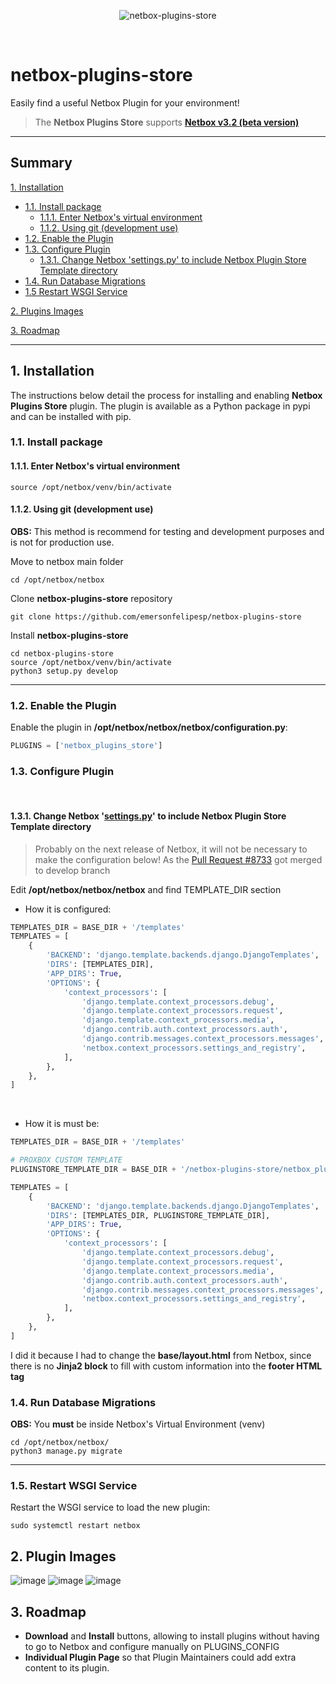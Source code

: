 
<div align=center>
  
![netbox-plugins-store](https://user-images.githubusercontent.com/24397251/158641627-7c57aa11-aa3b-4ee4-960b-87eafc314535.png)
</div>

<br>

# netbox-plugins-store
Easily find a useful Netbox Plugin for your environment!
> The **Netbox Plugins Store** supports **[Netbox v3.2 (beta version)](https://github.com/netbox-community/netbox/releases/tag/v3.2-beta2)**
---

## Summary
[1. Installation](#1-installation)
- [1.1. Install package](#11-install-package)
  - [1.1.1. Enter Netbox's virtual environment](#111-enter-netboxs-virtual-environment)
  - [1.1.2. Using git (development use)](#112-using-git-development-use)
- [1.2. Enable the Plugin](#12-enable-the-plugin)
- [1.3. Configure Plugin](#13-configure-plugin)
  - [1.3.1. Change Netbox 'settings.py' to include Netbox Plugin Store Template directory](#131-change-netbox-settingspy-to-include-netbox-plugin-store-template-directory)
- [1.4. Run Database Migrations](#14-run-database-migrations)
- [1.5 Restart WSGI Service](#15-restart-wsgi-service)

[2. Plugins Images](#2-plugin-images)

[3. Roadmap](#3-roadmap)

---

## 1. Installation

The instructions below detail the process for installing and enabling **Netbox Plugins Store** plugin.
The plugin is available as a Python package in pypi and can be installed with pip.

### 1.1. Install package

#### 1.1.1. Enter Netbox's virtual environment
```
source /opt/netbox/venv/bin/activate
```

#### 1.1.2. Using git (development use)
**OBS:** This method is recommend for testing and development purposes and is not for production use.

Move to netbox main folder
```
cd /opt/netbox/netbox
```

Clone **netbox-plugins-store** repository
```
git clone https://github.com/emersonfelipesp/netbox-plugins-store
```

Install **netbox-plugins-store**
```
cd netbox-plugins-store
source /opt/netbox/venv/bin/activate
python3 setup.py develop
```

---

### 1.2. Enable the Plugin

Enable the plugin in **/opt/netbox/netbox/netbox/configuration.py**:
```python
PLUGINS = ['netbox_plugins_store']
```

### 1.3. Configure Plugin

<br>

#### 1.3.1. Change Netbox '**[settings.py](https://github.com/netbox-community/netbox/blob/develop/netbox/netbox/settings.py)**' to include Netbox Plugin Store Template directory

> Probably on the next release of Netbox, it will not be necessary to make the configuration below! As the [Pull Request #8733](https://github.com/netbox-community/netbox/pull/8734) got merged to develop branch

Edit **/opt/netbox/netbox/netbox** and find TEMPLATE_DIR section

- How it is configured:
```python
TEMPLATES_DIR = BASE_DIR + '/templates'
TEMPLATES = [
    {
        'BACKEND': 'django.template.backends.django.DjangoTemplates',
        'DIRS': [TEMPLATES_DIR],
        'APP_DIRS': True,
        'OPTIONS': {
            'context_processors': [
                'django.template.context_processors.debug',
                'django.template.context_processors.request',
                'django.template.context_processors.media',
                'django.contrib.auth.context_processors.auth',
                'django.contrib.messages.context_processors.messages',
                'netbox.context_processors.settings_and_registry',
            ],
        },
    },
]
```

<br>

- How it is must be:
```python
TEMPLATES_DIR = BASE_DIR + '/templates'

# PROXBOX CUSTOM TEMPLATE
PLUGINSTORE_TEMPLATE_DIR = BASE_DIR + '/netbox-plugins-store/netbox_plugins_store/templates/netbox_plugins_store'

TEMPLATES = [
    {
        'BACKEND': 'django.template.backends.django.DjangoTemplates',
        'DIRS': [TEMPLATES_DIR, PLUGINSTORE_TEMPLATE_DIR],
        'APP_DIRS': True,
        'OPTIONS': {
            'context_processors': [
                'django.template.context_processors.debug',
                'django.template.context_processors.request',
                'django.template.context_processors.media',
                'django.contrib.auth.context_processors.auth',
                'django.contrib.messages.context_processors.messages',
                'netbox.context_processors.settings_and_registry',
            ],
        },
    },
]
```
I did it because I had to change the **base/layout.html** from Netbox, since there is no **Jinja2 block** to fill with custom information into the **footer HTML tag**

### 1.4. Run Database Migrations
**OBS:** You **must** be inside Netbox's Virtual Environment (venv)
```
cd /opt/netbox/netbox/
python3 manage.py migrate
```



---

### 1.5. Restart WSGI Service

Restart the WSGI service to load the new plugin:
```
sudo systemctl restart netbox
```

## 2. Plugin Images
![image](https://user-images.githubusercontent.com/24397251/158926474-3e7cd719-d76f-45ca-8bb6-fc2e8fada073.png)
![image](https://user-images.githubusercontent.com/24397251/158582710-9ce597f4-d051-4381-8e27-96db1dc50c61.png)
![image](https://user-images.githubusercontent.com/24397251/158926392-539abe96-a1e7-480d-adb6-69ac86d1e8b7.png)

## 3. Roadmap
- **Download** and **Install** buttons, allowing to install plugins without having to go to Netbox and configure manually on PLUGINS_CONFIG
- **Individual Plugin Page** so that Plugin Maintainers could add extra content to its plugin.

